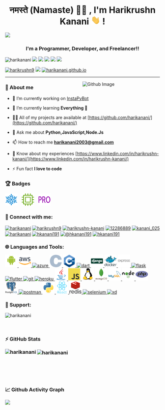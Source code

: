 <h1 align="center"> नमस्ते (Namaste) 🙏🏻 , I'm Harikrushn Kanani <img src="https://raw.githubusercontent.com/ABSphreak/ABSphreak/master/gifs/Hi.gif" width="30px"> ! </h1>
<!-- <img src="https://user-images.githubusercontent.com/54361799/108709847-4409a300-7539-11eb-8481-274ec80833a1.png" style='margin-right:"1200px";margin-left:250px;'/> -->
<img src="https://raw.githubusercontent.com/halfrost/halfrost/master/icons/header_.png"/>
<h3 align="center">I'm a Programmer, Developer, and Freelancer!!</h3>

<p>
    <img src="https://komarev.com/ghpvc/?username=harikanani&label=Profile%20views&color=0e75b6&style=flat" alt="harikanani" />
    <a href="https://github.com/harikanani/"><img src="https://img.shields.io/github/followers/harikanani?color=%234CC61E&label=GitHub%20Followers%20%3A"/></a>
    <a href="https://github.com/harikanani?tab=repositories"><img src="https://badges.frapsoft.com/os/v2/open-source.svg?v=103"/></a>
    <a href="mailto:harikanani2003@gmail.com?subject=[GitHub]%20🔥%20Ask%20me%20anything&body=Hello%20Harikrushn :wave:,%2C%0A%0AI am%20sending%20you%20this%20mail%20after%20seeing%20your%20GitHub profile%20to..."><img src="https://img.shields.io/badge/Ask%20me-anything-1abc9c.svg"/></a>
    <img src="https://img.shields.io/badge/Os-Debian-a80030"/>
    <img src="https://camo.githubusercontent.com/c1a01ddb58e7b6923314da9ad1142f993a25ffc8d31183bc1ffe66ea386697af/68747470733a2f2f696d672e736869656c64732e696f2f62616467652f666f6375732d46756c6c537461636b2d627269676874677265656e" />
  </p>


<p align="left"> 
<a href="https://twitter.com/harikrushn9" target="blank"><img src="https://img.shields.io/twitter/follow/harikrushn9?logo=twitter&style=for-the-badge" alt="harikrushn9" /></a>
<a href="https://www.linkedin.com/in/harikrushn-kanani"><img src="https://img.shields.io/badge/-harikrushn%20kanani-0077B5?style=for-the-badge&logo=Linkedin&logoColor=white"/></a>
<a href="https://harikanani.github.io/" target="_blank"><img src="https://img.shields.io/website?label=harikanani.github.io&style=for-the-badge&up_color=9FEF00&url=https%3A%2F%2Fharikanani.github.io" alt="harikanani.github.io" /></a>
</p>

<hr>
<img width="50%" align="right" alt="Github Image" src="https://raw.githubusercontent.com/onimur/.github/master/.resources/git-header.svg" />

<h3> 🧑 About me </h3>

- 🔭 I’m currently working on [InstaPyBot](https://github.com/harikanani/AutomateInstaPyBot)

- 🌱 I’m currently learning **Everything 🤣**

- 👨‍💻 All of my projects are available at [https://github.com/harikanani/](https://github.com/harikanani/)

- 💬 Ask me about **Python,JavaScript,Node.Js**

- 📫 How to reach me **harikanani2003@gmail.com**

- 📄 Know about my experiences [https://www.linkedin.com/in/harikrushn-kanani/](https://www.linkedin.com/in/harikrushn-kanani/)

- ⚡ Fun fact **I love to code**

<h3> 🏆 Badges </h3>

<a href='https://archiveprogram.github.com/'><img src='https://raw.githubusercontent.com/acervenky/animated-github-badges/master/assets/acbadge.gif' width='40' height='40'></a> <a href='https://docs.github.com/en/developers'><img src='https://raw.githubusercontent.com/acervenky/animated-github-badges/master/assets/devbadge.gif' width='40' height='40'></a> <a href='https://github.com/pricing'><img src='https://raw.githubusercontent.com/acervenky/animated-github-badges/master/assets/pro.gif' width='40' height='40'></a>

<h3 align="left"> 🤝 Connect with me:</h3>
<p align="left">
<a href="https://dev.to/harikanani" target="blank"><img align="center" src="https://cdn.jsdelivr.net/npm/simple-icons@3.0.1/icons/dev-dot-to.svg" alt="harikanani" height="30" width="40" /></a>
<a href="https://twitter.com/harikrushn9" target="blank"><img align="center" src="https://cdn.jsdelivr.net/npm/simple-icons@3.0.1/icons/twitter.svg" alt="harikrushn9" height="30" width="40" /></a>
<a href="https://linkedin.com/in/harikrushn-kanani" target="blank"><img align="center" src="https://cdn.jsdelivr.net/npm/simple-icons@3.0.1/icons/linkedin.svg" alt="harikrushn-kanani" height="30" width="40" /></a>
<a href="https://stackoverflow.com/users/12286889" target="blank"><img align="center" src="https://cdn.jsdelivr.net/npm/simple-icons@3.0.1/icons/stackoverflow.svg" alt="12286889" height="30" width="40" /></a>
<a href="https://instagram.com/kanani_025" target="blank"><img align="center" src="https://cdn.jsdelivr.net/npm/simple-icons@3.0.1/icons/instagram.svg" alt="kanani_025" height="30" width="40" /></a>
<a href="https://www.codechef.com/users/harikanani" target="blank"><img align="center" src="https://cdn.jsdelivr.net/npm/simple-icons@3.1.0/icons/codechef.svg" alt="harikanani" height="30" width="40" /></a>
<a href="https://www.hackerrank.com/hkanani191" target="blank"><img align="center" src="https://cdn.jsdelivr.net/npm/simple-icons@3.0.1/icons/hackerrank.svg" alt="hkanani191" height="30" width="40" /></a>
<a href="https://www.hackerearth.com/@hkanani191" target="blank"><img align="center" src="https://cdn.jsdelivr.net/npm/simple-icons@3.0.1/icons/hackerearth.svg" alt="@hkanani191" height="30" width="40" /></a>
<a href="https://auth.geeksforgeeks.org/user/hkanani191" target="blank"><img align="center" src="https://cdn.jsdelivr.net/npm/simple-icons@3.0.1/icons/geeksforgeeks.svg" alt="hkanani191" height="30" width="40" /></a>
</p>

<h3 align="left">🌐 Languages and Tools:</h3>
<p align="left"> <a href="https://developer.android.com" target="_blank"> <img src="https://raw.githubusercontent.com/devicons/devicon/master/icons/android/android-original-wordmark.svg" alt="android" width="40" height="40"/> </a> <a href="https://aws.amazon.com" target="_blank"> <img src="https://raw.githubusercontent.com/devicons/devicon/master/icons/amazonwebservices/amazonwebservices-original-wordmark.svg" alt="aws" width="40" height="40"/> </a> <a href="https://azure.microsoft.com/en-in/" target="_blank"> <img src="https://www.vectorlogo.zone/logos/microsoft_azure/microsoft_azure-icon.svg" alt="azure" width="40" height="40"/> </a> <a href="https://www.cprogramming.com/" target="_blank"> <img src="https://raw.githubusercontent.com/devicons/devicon/master/icons/c/c-original.svg" alt="c" width="40" height="40"/> </a> <a href="https://www.w3schools.com/cpp/" target="_blank"> <img src="https://raw.githubusercontent.com/devicons/devicon/master/icons/cplusplus/cplusplus-original.svg" alt="cplusplus" width="40" height="40"/> </a> <a href="https://dart.dev" target="_blank"> <img src="https://www.vectorlogo.zone/logos/dartlang/dartlang-icon.svg" alt="dart" width="40" height="40"/> </a> <a href="https://www.djangoproject.com/" target="_blank"> <img src="https://raw.githubusercontent.com/devicons/devicon/master/icons/django/django-original.svg" alt="django" width="40" height="40"/> </a> <a href="https://www.docker.com/" target="_blank"> <img src="https://raw.githubusercontent.com/devicons/devicon/master/icons/docker/docker-original-wordmark.svg" alt="docker" width="40" height="40"/> </a> <a href="https://expressjs.com" target="_blank"> <img src="https://raw.githubusercontent.com/devicons/devicon/master/icons/express/express-original-wordmark.svg" alt="express" width="40" height="40"/> </a> <a href="https://flask.palletsprojects.com/" target="_blank"> <img src="https://www.vectorlogo.zone/logos/pocoo_flask/pocoo_flask-icon.svg" alt="flask" width="40" height="40"/> </a> <a href="https://flutter.dev" target="_blank"> <img src="https://www.vectorlogo.zone/logos/flutterio/flutterio-icon.svg" alt="flutter" width="40" height="40"/> </a> <a href="https://git-scm.com/" target="_blank"> <img src="https://www.vectorlogo.zone/logos/git-scm/git-scm-icon.svg" alt="git" width="40" height="40"/> </a> <a href="https://heroku.com" target="_blank"> <img src="https://www.vectorlogo.zone/logos/heroku/heroku-icon.svg" alt="heroku" width="40" height="40"/> </a> <a href="https://www.java.com" target="_blank"> <img src="https://raw.githubusercontent.com/devicons/devicon/master/icons/java/java-original.svg" alt="java" width="40" height="40"/> </a> <a href="https://developer.mozilla.org/en-US/docs/Web/JavaScript" target="_blank"> <img src="https://raw.githubusercontent.com/devicons/devicon/master/icons/javascript/javascript-original.svg" alt="javascript" width="40" height="40"/> </a> <a href="https://www.linux.org/" target="_blank"> <img src="https://raw.githubusercontent.com/devicons/devicon/master/icons/linux/linux-original.svg" alt="linux" width="40" height="40"/> </a> <a href="https://www.mongodb.com/" target="_blank"> <img src="https://raw.githubusercontent.com/devicons/devicon/master/icons/mongodb/mongodb-original-wordmark.svg" alt="mongodb" width="40" height="40"/> </a> <a href="https://www.mysql.com/" target="_blank"> <img src="https://raw.githubusercontent.com/devicons/devicon/master/icons/mysql/mysql-original-wordmark.svg" alt="mysql" width="40" height="40"/> </a> <a href="https://nodejs.org" target="_blank"> <img src="https://raw.githubusercontent.com/devicons/devicon/master/icons/nodejs/nodejs-original-wordmark.svg" alt="nodejs" width="40" height="40"/> </a> <a href="https://www.php.net" target="_blank"> <img src="https://raw.githubusercontent.com/devicons/devicon/master/icons/php/php-original.svg" alt="php" width="40" height="40"/> </a> <a href="https://www.postgresql.org" target="_blank"> <img src="https://raw.githubusercontent.com/devicons/devicon/master/icons/postgresql/postgresql-original-wordmark.svg" alt="postgresql" width="40" height="40"/> </a> <a href="https://postman.com" target="_blank"> <img src="https://www.vectorlogo.zone/logos/getpostman/getpostman-icon.svg" alt="postman" width="40" height="40"/> </a> <a href="https://www.python.org" target="_blank"> <img src="https://raw.githubusercontent.com/devicons/devicon/master/icons/python/python-original.svg" alt="python" width="40" height="40"/> </a> <a href="https://reactjs.org/" target="_blank"> <img src="https://raw.githubusercontent.com/devicons/devicon/master/icons/react/react-original-wordmark.svg" alt="react" width="40" height="40"/> </a> <a href="https://redis.io" target="_blank"> <img src="https://raw.githubusercontent.com/devicons/devicon/master/icons/redis/redis-original-wordmark.svg" alt="redis" width="40" height="40"/> </a> <a href="https://www.selenium.dev" target="_blank"> <img src="https://raw.githubusercontent.com/detain/svg-logos/780f25886640cef088af994181646db2f6b1a3f8/svg/selenium-logo.svg" alt="selenium" width="40" height="40"/> </a> <a href="https://www.adobe.com/products/xd.html" target="_blank"> <img src="https://cdn.worldvectorlogo.com/logos/adobe-xd.svg" alt="xd" width="40" height="40"/> </a> </p>


<h3 align="left"> 🧡 Support:</h3>
<p><a href="https://www.buymeacoffee.com/harikanani"> <img align="left" src="https://cdn.buymeacoffee.com/buttons/v2/default-yellow.png" height="50" width="210" alt="harikanani" /></a></p><br><br><br>

<h3> ⚡ GitHub Stats
<p><img align="left" src="https://github-readme-stats.vercel.app/api/top-langs?username=harikanani&show_icons=true&title_color=ffffff&icon_color=bb2acf&text_color=daf7dc&bg_color=191919" alt="harikanani" /></p>

<p>&nbsp;<img align="center" src="https://github-readme-stats.vercel.app/api?username=harikanani&show_icons=true&title_color=ffffff&icon_color=bb2acf&text_color=daf7dc&bg_color=191919&locale=en" alt="harikanani" height="195px"/></p>
<br><br><br>
<!-- <p><img align="center" src="https://github-readme-streak-stats.herokuapp.com/?user=harikanani&theme=dark" alt="harikanani" /></p> -->

<!-- [![GitHub Streak Stats](https://github-readme-streak-stats.herokuapp.com/?user=harikanani&theme=dark)](https://github-readme-streak-stats.herokuapp.com/?user=harikanani&theme=dark) -->

<h3> 📈 Github Activity Graph </h3>
<img src="https://activity-graph.herokuapp.com/graph?username=harikanani" />
